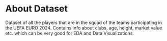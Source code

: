 # About Dataset
Dataset of all the players that are in the squad of the teams participating in the UEFA EURO 2024. Contains info about clubs, age, height, market value etc. which can be very good for EDA and Data Visualizations.

